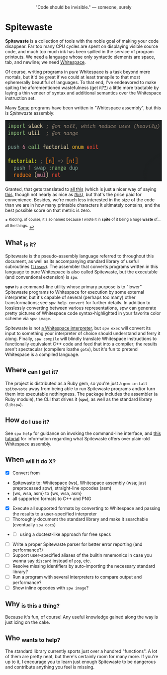 <p align="center">"Code should be invisible." — someone, surely</p>

# Spitewaste

**Spitewaste** is a collection of tools with the noble goal of making your code disappear. Far too many CPU cycles are spent on displaying visible source code, and much too much ink has been spilled in the service of program printouts. We need a language whose only syntactic elements are space, tab, and newline; we need [Whitespace](https://en.wikipedia.org/wiki/Whitespace_(programming_language)).

Of course, writing programs in *pure* Whitespace is a task beyond mere mortals, but it'd be great if we could at least transpile to that most ephemerally beautiful of languages. To that end, I've endeavored to make spiting the aforementioned wastefulness (get it?<b id="a1">[*](#f1)</b>) a little more tractable by laying a thin veneer of syntax and additional semantics over the Whitespace instruction set.

~~Many~~ [Some](https://rosettacode.org/wiki/Category:Whitespace) programs have been written in "Whitespace assembly", but this is *Spitewaste* assembly: <p align="center"><img src="demo/factorial.png" /></p>

Granted, that gets translated to [all this](demo/factorial.wsa) (which is just a nicer way of saying [this](demo/factorial.asm), though not nearly as nice as [*this*](demo/factorial-nicespace.png)), but that's the price paid for convenience. Besides, we're much less interested in the size of the code than we are in how many printable characters it ultimately contains, and the best possible score on that metric is zero.

<b id="f1">*</b> <sup>Kidding, of course; it's so named because I wrote it in **spite** of it being a huge **waste** of... all the things.</sup> [↩](#a1)

## What <sub>is it?</sub>

Spitewaste is the pseudo-assembly language referred to throughout this document, as well as its accompanying standard library of useful subroutines ([`libspw`](lib/spitewaste/libspw)). The assembler that converts programs written in this language to pure Whitespace is also called Spitewaste, but the executable (and conventional extension) is `spw`.

**spw** is a command-line utility whose primary purpose is to "lower" Spitewaste programs to Whitespace for execution by some external interpreter, but it's capable of several (perhaps too many) other transformations; see `spw help convert` for further details. In addition to losslessly converting between various representations, spw can generate pretty pictures of Whitespace code syntax-highlighted in your favorite color scheme via `spw image`.

Spitewaste is not [a Whitespace interpreter](collidedscope/spiceweight), but `spw exec` will convert its input to something your interpreter of choice should understand and ferry it along. Finally, `spw compile` will blindly translate Whitespace instructions to functionally equivalent C++ code and feed that into a compiler; the results aren't spectacular (compilers loathe `goto`), but it's fun to pretend Whitespace is a compiled language.

## Where <sub>can I get it?</sub>

The project is distributed as a Ruby gem, so you're just a `gem install spitewaste` away from being able to run Spitewaste programs and/or turn them into executable nothingness. The package includes the assembler (a Ruby module), the CLI that drives it (**`spw`**), as well as the standard library (`libspw`).

## How <sub>do I use it?</sub>

See `spw help` for guidance on invoking the command-line interface, and [this tutorial](TUTORIAL.md) for information regarding what Spitewaste offers over plain-old Whitespace assembly.

## When <sub>will it do X?</sub>

- [x] Convert from
* Spitewaste to: Whitespace (ws), Whitespace assembly (wsa; just preprocessed spw), straight-line opcodes (asm)
* {ws, wsa, asm} to {ws, wsa, asm}
* all supported formats to C++ and PNG
- [x] Execute all supported formats by converting to Whitespace and passing the results to a user-specified interpreter
- [ ] Thoroughly document the standard library and make it searchable (eventually `spw docs`)
- - [ ] using a doctest-like approach for free specs
- [ ] Write a proper Spitewaste parser for better error reporting (and performance?)
- [ ] Support user-specified aliases of the builtin mnemonics in case you wanna say `discard` instead of `pop`, etc.
- [ ] Resolve missing identifiers by auto-importing the necessary standard library?
- [ ] Run a program with several interpreters to compare output and performance?
- [ ] Show inline opcodes with `spw image`?

## Why <sub>is this a thing?</sub>

Because it's fun, of course! Any useful knowledge gained along the way is just icing on the cake.

## Who <sub>wants to help?</sub>

The standard library currently sports just over a hundred "functions". A lot of them are pretty neat, but there's certainly room for many more. If you're up to it, I encourage you to learn just enough Spitewaste to be dangerous and contribute anything you feel is missing.
